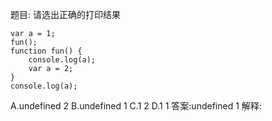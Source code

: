 题目: 请选出正确的打印结果

    var a = 1;
    fun();
    function fun() {
        console.log(a);
        var a = 2;
    }
    console.log(a);

A.undefined 2
B.undefined 1
C.1 2
D.1 1
答案:undefined 1
解释: